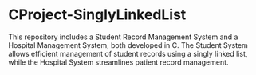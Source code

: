 # CProject-SinglyLinkedList
This repository includes a Student Record Management System and a Hospital Management System, both developed in C. The Student System allows efficient management of student records using a singly linked list, while the Hospital System streamlines patient record management. 
